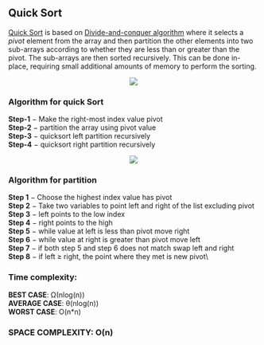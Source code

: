 ## Quick Sort

[Quick Sort](https://en.wikipedia.org/wiki/Quicksort) is based on [Divide-and-conquer algorithm](https://en.wikipedia.org/wiki/Divide-and-conquer_algorithm) where it selects a *pivot* element from the array and then partition the other elements into two sub-arrays according to whether they are less than or greater than the pivot. The sub-arrays are then sorted recursively. This can be done in-place, requiring small additional amounts of memory to perform the sorting.

<p align="center">
  <img src="https://3.bp.blogspot.com/-6e1hp4vtW2A/W5OGy25HrgI/AAAAAAAADrU/aaM5W--ufugeDxMvLW3iGCIS5HjXkDcDwCLcBGAs/s1600/quick_sort_partition_animation.gif">
 </p>
 
 ### Algorithm for quick Sort
**Step-1** − Make the right-most index value pivot\
**Step-2** − partition the array using pivot value\
**Step-3** − quicksort left partition recursively\
**Step-4** − quicksort right partition recursively

<p align="center">
  <img src="https://www.techiedelight.com/wp-content/uploads/Quicksort.png">
 </p>

### Algorithm for partition
**Step 1** − Choose the highest index value has pivot\
**Step 2** − Take two variables to point left and right of the list excluding pivot\
**Step 3** − left points to the low index\
**Step 4** − right points to the high\
**Step 5** − while value at left is less than pivot move right\
**Step 6** − while value at right is greater than pivot move left\
**Step 7** − if both step 5 and step 6 does not match swap left and right\
**Step 8** − if left ≥ right, the point where they met is new pivot\

 ### Time complexity:
 **BEST CASE**: Ω(nlog(n))\
 **AVERAGE CASE**: θ(nlog(n))\
 **WORST CASE**: O(n*n)
 ### SPACE COMPLEXITY: O(n) 
